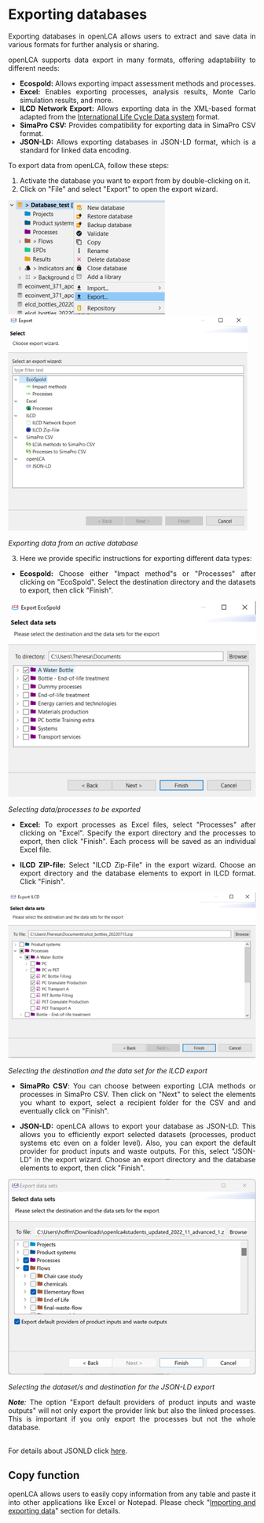 # Exporting databases

<div style='text-align: justify;'>

Exporting databases in openLCA allows users to extract and save data in various formats for further analysis or sharing.

openLCA supports data export in many formats, offering adaptability to different needs:

- **Ecospold:** Allows exporting impact assessment methods and processes.
- **Excel:** Enables exporting processes, analysis results, Monte Carlo simulation results, and more. 
- **ILCD Network Export:** Allows exporting data in the XML-based format adapted from the [International Life Cycle Data system](<https://eplca.jrc.ec.europa.eu/LCDN/developerILCDDataFormat.xhtml>) format.
- **SimaPro CSV:** Provides compatibility for exporting data in SimaPro CSV format.
- **JSON-LD:** Allows exporting databases in JSON-LD format, which is a standard for linked data encoding.

To export data from openLCA, follow these steps:

1. Activate the database you want to export from by double-clicking on it.
2. Click on "File" and select "Export" to open the export wizard.

![](../media/export_data.png)  
![](../media/export_wizard.png)  

_Exporting data from an active database_

3. Here we provide specific instructions for exporting different data types:

- **Ecospold:** Choose either "Impact method"s or "Processes" after clicking on
"EcoSpold". Select the destination directory and the datasets to export, then click "Finish".

![](../media/export_ecospold_process.png)  

_Selecting data/processes to be exported_

- **Excel:** To export processes as Excel files, select "Processes" after clicking on "Excel". Specify the export directory and the processes to export, then click "Finish". Each process will be saved as an individual Excel file.

- **ILCD ZIP-file:** Select "ILCD Zip-File" in the export wizard. Choose an export directory and the database elements to export in ILCD format. Click "Finish".

![](../media/export_ilcd.png)  

_Selecting the destination and the data set for the ILCD export_ 

- **SimaPRo CSV**: You can choose between exporting LCIA methods or processes in SimaPro CSV. Then click on "Next" to select the elements you whant to export, select a recipient folder for the CSV and and eventually click on "Finish".

- **JSON-LD:** openLCA allows to export your database as JSON-LD. This allows you to efficiently export selected datasets (processes, product systems etc even on a folder level). Also, you can export the default provider for product inputs and waste outputs. For this, select "JSON-LD" in the export wizard. Choose an export directory and the database elements to export, then click "Finish". 

![](../media/jsonld_export.png)

_Selecting the dataset/s and destination for the JSON-LD export_

_**Note**:_ The option "Export default providers of product inputs and waste outputs" will not only export the provider link but also the linked processes. This is important if you only export the processes but not the whole database.

<br>For details about JSONLD click [here](<https://www.greendelta.com/wp-content/uploads/2017/03/LCA_XV_JSON-LD_final.pdf>).



## Copy function

openLCA allows users to easily copy information from any table and paste it into other applications like Excel or Notepad. Please check "[Importing and exporting data](../cheat/import_export.md)" section for details.


</div>